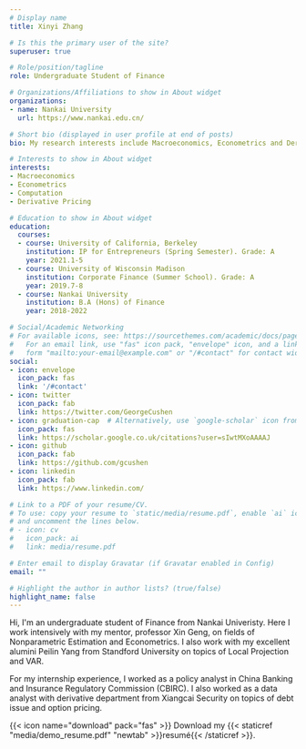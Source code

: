 ```yaml
---
# Display name
title: Xinyi Zhang

# Is this the primary user of the site?
superuser: true

# Role/position/tagline
role: Undergraduate Student of Finance

# Organizations/Affiliations to show in About widget
organizations:
- name: Nankai University
  url: https://www.nankai.edu.cn/

# Short bio (displayed in user profile at end of posts)
bio: My research interests include Macroeconomics, Econometrics and Derivative Pricing.

# Interests to show in About widget
interests:
- Macroeconomics
- Econometrics
- Computation
- Derivative Pricing

# Education to show in About widget
education:
  courses:
  - course: University of California, Berkeley
    institution: IP for Entrepreneurs (Spring Semester). Grade: A
    year: 2021.1-5
  - course: University of Wisconsin Madison
    institution: Corporate Finance (Summer School). Grade: A
    year: 2019.7-8
  - course: Nankai University
    institution: B.A (Hons) of Finance
    year: 2018-2022

# Social/Academic Networking
# For available icons, see: https://sourcethemes.com/academic/docs/page-builder/#icons
#   For an email link, use "fas" icon pack, "envelope" icon, and a link in the
#   form "mailto:your-email@example.com" or "/#contact" for contact widget.
social:
- icon: envelope
  icon_pack: fas
  link: '/#contact'
- icon: twitter
  icon_pack: fab
  link: https://twitter.com/GeorgeCushen
- icon: graduation-cap  # Alternatively, use `google-scholar` icon from `ai` icon pack
  icon_pack: fas
  link: https://scholar.google.co.uk/citations?user=sIwtMXoAAAAJ
- icon: github
  icon_pack: fab
  link: https://github.com/gcushen
- icon: linkedin
  icon_pack: fab
  link: https://www.linkedin.com/

# Link to a PDF of your resume/CV.
# To use: copy your resume to `static/media/resume.pdf`, enable `ai` icons in `params.toml`, 
# and uncomment the lines below.
# - icon: cv
#   icon_pack: ai
#   link: media/resume.pdf

# Enter email to display Gravatar (if Gravatar enabled in Config)
email: ""

# Highlight the author in author lists? (true/false)
highlight_name: false
---
```


Hi, I'm an undergraduate student of Finance from Nankai Univeristy. Here I work intensively with my mentor, professor Xin Geng, on fields of Nonparametric Estimation and Econometrics. I also work with my excellent alumini Peilin Yang from Standford University on topics of Local Projection and VAR.

For my internship experience, I worked as a policy analyst in China Banking and Insurance Regulatory Commission (CBIRC). I also worked as a data analyst with derivative department from Xiangcai Security on topics of debt issue and option pricing.

{{< icon name="download" pack="fas" >}} Download my {{< staticref "media/demo_resume.pdf" "newtab" >}}resumé{{< /staticref >}}.
